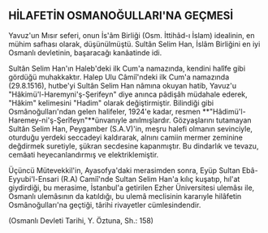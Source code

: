 ## HİLAFETİN OSMANOĞULLARI'NA GEÇMESİ

Yavuz'un Mısır seferi, onun İs'âm Birliği (Osm. İttihâd-ı İslam) idealinin, en mühim safhası olarak, dü­şünülmüştü. Sultân Selim Han, İslâm Birliğini en iyi Osmanlı devletinin, başaracağı kanâatinde idi.

Sultân Selim Han'ın Haleb'deki ilk Cum'a nama­zında, kendini halîfe gibi gördüğü muhakkaktır. Halep Ulu Câmiî'ndeki ilk Cum'a namazında (29.8.1516), hutbe'yi Sultân Selim Han nâmına okuyan hatib, Yavuz'u "Hâkimü'l-Haremyni'ş-Şerifeyn" diye anınca pâdişâh müdahale ederek, "Hâkim" kelimesini "Hadim" olarak değiştirmiştir. Bilindiği gibi Osmânoğulları'ndan gelen halifeler, 1924'e kadar, resmen **"Hâdimü'l-Haremey-ni'ş-Şerîfeyn"**ünvanıyle anılmışlardır. Gözyaşlarını tu­tamayan Sultân Selim Han, Peygamber (S.A.V)'in, meşru halefi olmanın sevinciyle, oturduğu yerdeki seccadeyi kaldırarak, alnını camiin mermer zeminine değdirmek suretiyle, şükran secdesine kapanmıştır. Bu dindarlık ve tevazu, cemâati heyecanlandırmış ve elektriklemiştir.

Üçüncü Mütevekkil'in, Ayasofya'daki merasimden sonra, Eyüp Sultan Ebâ-Eyyubi'l-Ensari (R.A) Camiî'nde Sultan Selim Han'a kılıç kuşatıp, hıl'at giydirdiği, bu merasime, İstanbul'a getirilen Ezher Üniversitesi ulemâsı ile, Osmanlı ulemâsının da katıldığı, bu ulemâ meclisinin kararıyle hilâfetin Osmânoğulları'na geçtiği, târihi rivayetler cümlesindendir.

(Osmanlı Devleti Tarihi, Y. Öztuna, Sh.: 158)
